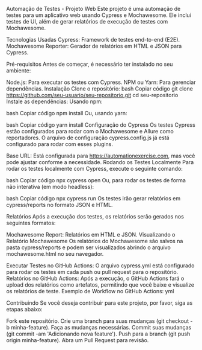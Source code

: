 Automação de Testes - Projeto Web
Este projeto é uma automação de testes para um aplicativo web usando Cypress e Mochawesome. Ele inclui testes de UI, além de gerar relatórios de execução de testes com Mochawesome.

Tecnologias Usadas
Cypress: Framework de testes end-to-end (E2E).
Mochawesome Reporter: Gerador de relatórios em HTML e JSON para Cypress.

Pré-requisitos
Antes de começar, é necessário ter instalado no seu ambiente:

Node.js: Para executar os testes com Cypress.
NPM ou Yarn: Para gerenciar dependências.
Instalação
Clone o repositório:
bash
Copiar código
git clone https://github.com/seu-usuario/seu-repositorio.git
cd seu-repositorio
Instale as dependências:
Usando npm:

bash
Copiar código
npm install
Ou, usando yarn:

bash
Copiar código
yarn install
Configuração do Cypress
Os testes Cypress estão configurados para rodar com o Mochawesome e Allure como reportadores. O arquivo de configuração cypress.config.js já está configurado para rodar com esses plugins.

Base URL: Está configurada para https://automationexercise.com, mas você pode ajustar conforme a necessidade.
Rodando os Testes Localmente
Para rodar os testes localmente com Cypress, execute o seguinte comando:

bash
Copiar código
npx cypress open
Ou, para rodar os testes de forma não interativa (em modo headless):

bash
Copiar código
npx cypress run
Os testes irão gerar relatórios em cypress/reports no formato JSON e HTML.

Relatórios
Após a execução dos testes, os relatórios serão gerados nos seguintes formatos:

Mochawesome Report: Relatórios em HTML e JSON.
Visualizando o Relatório Mochawesome
Os relatórios do Mochawesome são salvos na pasta cypress/reports e podem ser visualizados abrindo o arquivo mochawesome.html no seu navegador.



Executar Testes no GitHub Actions: O arquivo cypress.yml está configurado para rodar os testes em cada push ou pull request para o repositório.
Relatórios no GitHub Actions: Após a execução, o GitHub Actions fará o upload dos relatórios como artefatos, permitindo que você baixe e visualize os relatórios de teste.
Exemplo de Workflow no GitHub Actions:
yml

Contribuindo
Se você deseja contribuir para este projeto, por favor, siga as etapas abaixo:

Fork este repositório.
Crie uma branch para suas mudanças (git checkout -b minha-feature).
Faça as mudanças necessárias.
Commit suas mudanças (git commit -am 'Adicionando nova feature').
Push para a branch (git push origin minha-feature).
Abra um Pull Request para revisão.

